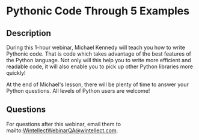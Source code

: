 # Pythonic Code Through 5 Examples

## Description
During this 1-hour webinar, Michael Kennedy will teach you how to write Pythonic code. That is code which takes advantage of the best features of the Python language. Not only will this help you to write more efficient and readable code, it will also enable you to pick up other Python libraries more quickly!

At the end of Michael's lesson, there will be plenty of time to answer your Python questions. All levels of Python users are welcome!

## Questions
For questions after this webinar, email them to mailto:WintellectWebinarQA@wintellect.com.